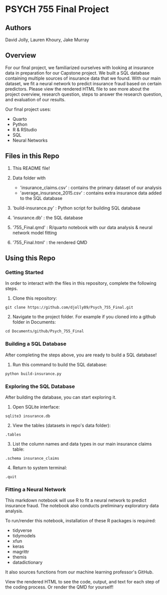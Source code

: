 # PSYCH 755 Final Project

## Authors

David Jolly, Lauren Khoury, Jake Murray

## Overview

For our final project, we familiarized ourselves with looking at insurance data in preparation for our Capstone project. 
We built a SQL database containing multiple sources of insurance data that we found.
With our main dataset, we fit a neural network to predict insurance fraud based on certain predictors.
Please view the rendered HTML file to see more about the project overview, research question, steps to answer the research question, and evaluation of our results. 

Our final project uses:

- Quarto
- Python
- R & RStudio
- SQL
- Neural Networks

## Files in this Repo

1. This README file!

2. Data folder with
    - 'insurance_claims.csv' : contains the primary dataset of our analysis
    - 'average_insurance_2015.csv' : contains extra insurance data added to the SQL database
    
3. 'build-insurance.py' : Python script for building SQL database

4. 'insurance.db' : the SQL database

5. '755_Final.qmd' : R/quarto notebook with our data analysis & neural network model fitting

6. '755_Final.html' : the rendered QMD 

## Using this Repo

### Getting Started

In order to interact with the files in this repository, complete the following steps.

1.  Clone this repository:

```         
git clone https://github.com/djolly09/Psych_755_Final.git
```

2. Navigate to the project folder. For example if you cloned into a github folder in Documents:

```
cd Documents/github/Psych_755_Final
```

### Building a SQL Database

After completing the steps above, you are ready to build a SQL database! 

1. Run this command to build the SQL database:

```
python build-insurance.py
```

### Exploring the SQL Database

After building the database, you can start exploring it.

1. Open SQLite interface:

```
sqlite3 insurance.db
```

2. View the tables (datasets in repo's data folder):

```
.tables
```

3. List the column names and data types in our main insurance claims table:

```
.schema insurance_claims
```

4. Return to system terminal:

```
.quit
```


### Fitting a Neural Network

This markdown notebook will use R to fit a neural network to predict insurance fraud. 
The notebook also conducts preliminary exploratory data analysis.

To run/render this notebook, installation of these R packages is required:

- tidyverse
- tidymodels
- xfun
- keras
- magrittr
- themis
- datadictionary

It also sources functions from our machine learning professor's GitHub.

View the rendered HTML to see the code, output, and text for each step of the coding process. 
Or render the QMD for yourself!








